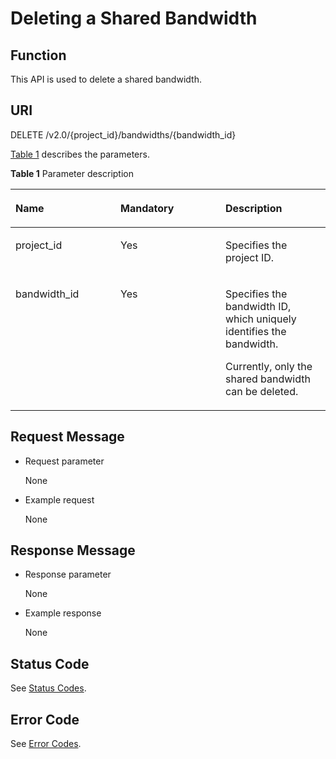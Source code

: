 # Deleting a Shared Bandwidth<a name="eip_apisharedbandwidth_0003"></a>

## Function<a name="en-us_topic_0201534305_section21768161"></a>

This API is used to delete a shared bandwidth.

## URI<a name="en-us_topic_0201534305_section61695723"></a>

DELETE /v2.0/\{project\_id\}/bandwidths/\{bandwidth\_id\}

[Table 1](#en-us_topic_0201534305_table45251091)  describes the parameters.

**Table  1**  Parameter description

<a name="en-us_topic_0201534305_table45251091"></a>
<table><thead align="left"><tr id="en-us_topic_0201534305_row25040094"><th class="cellrowborder" valign="top" width="33.33333333333333%" id="mcps1.2.4.1.1"><p id="en-us_topic_0201534305_p14981763"><a name="en-us_topic_0201534305_p14981763"></a><a name="en-us_topic_0201534305_p14981763"></a><strong id="en-us_topic_0201534305_b842352706195711"><a name="en-us_topic_0201534305_b842352706195711"></a><a name="en-us_topic_0201534305_b842352706195711"></a>Name</strong></p>
</th>
<th class="cellrowborder" valign="top" width="33.33333333333333%" id="mcps1.2.4.1.2"><p id="en-us_topic_0201534305_p5563313"><a name="en-us_topic_0201534305_p5563313"></a><a name="en-us_topic_0201534305_p5563313"></a><strong id="en-us_topic_0201534305_b84235270615219"><a name="en-us_topic_0201534305_b84235270615219"></a><a name="en-us_topic_0201534305_b84235270615219"></a>Mandatory</strong></p>
</th>
<th class="cellrowborder" valign="top" width="33.33333333333333%" id="mcps1.2.4.1.3"><p id="en-us_topic_0201534305_p47975183"><a name="en-us_topic_0201534305_p47975183"></a><a name="en-us_topic_0201534305_p47975183"></a><strong id="en-us_topic_0201534305_b8423527061645"><a name="en-us_topic_0201534305_b8423527061645"></a><a name="en-us_topic_0201534305_b8423527061645"></a>Description</strong></p>
</th>
</tr>
</thead>
<tbody><tr id="en-us_topic_0201534305_row60784581"><td class="cellrowborder" valign="top" width="33.33333333333333%" headers="mcps1.2.4.1.1 "><p id="en-us_topic_0201534305_p24604028"><a name="en-us_topic_0201534305_p24604028"></a><a name="en-us_topic_0201534305_p24604028"></a>project_id</p>
</td>
<td class="cellrowborder" valign="top" width="33.33333333333333%" headers="mcps1.2.4.1.2 "><p id="en-us_topic_0201534305_p46769243"><a name="en-us_topic_0201534305_p46769243"></a><a name="en-us_topic_0201534305_p46769243"></a>Yes</p>
</td>
<td class="cellrowborder" valign="top" width="33.33333333333333%" headers="mcps1.2.4.1.3 "><p id="en-us_topic_0201534305_p10487112"><a name="en-us_topic_0201534305_p10487112"></a><a name="en-us_topic_0201534305_p10487112"></a>Specifies the project ID. </p>
</td>
</tr>
<tr id="en-us_topic_0201534305_row3475817"><td class="cellrowborder" valign="top" width="33.33333333333333%" headers="mcps1.2.4.1.1 "><p id="en-us_topic_0201534305_p13105749"><a name="en-us_topic_0201534305_p13105749"></a><a name="en-us_topic_0201534305_p13105749"></a>bandwidth_id</p>
</td>
<td class="cellrowborder" valign="top" width="33.33333333333333%" headers="mcps1.2.4.1.2 "><p id="en-us_topic_0201534305_p54932709"><a name="en-us_topic_0201534305_p54932709"></a><a name="en-us_topic_0201534305_p54932709"></a>Yes</p>
</td>
<td class="cellrowborder" valign="top" width="33.33333333333333%" headers="mcps1.2.4.1.3 "><p id="en-us_topic_0201534305_p20364417"><a name="en-us_topic_0201534305_p20364417"></a><a name="en-us_topic_0201534305_p20364417"></a>Specifies the bandwidth ID, which uniquely identifies the bandwidth.</p>
<p id="en-us_topic_0201534305_p759405915917"><a name="en-us_topic_0201534305_p759405915917"></a><a name="en-us_topic_0201534305_p759405915917"></a>Currently, only the shared bandwidth can be deleted.</p>
</td>
</tr>
</tbody>
</table>

## Request Message<a name="en-us_topic_0201534305_section18390601"></a>

-   Request parameter

    None

-   Example request

    None


## Response Message<a name="en-us_topic_0201534305_section31297682"></a>

-   Response parameter

    None

-   Example response

    None


## Status Code<a name="en-us_topic_0201534305_section31981619"></a>

See  [Status Codes](status-codes.md#eip_api05_0001).

## Error Code<a name="en-us_topic_0201534305_section85821649202813"></a>

See  [Error Codes](error-codes.md#eip_api05_0002).

